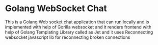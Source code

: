 # Golang WebSocket Chat
This is a Golang Web socket chat application that can run locally and is implemented with help of Gorilla websocket and it renders frontend with help of Golang Templating Library called as Jet and it uses Reconnecting websocket javascript lib for reconnecting broken connections
